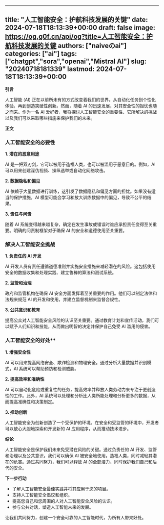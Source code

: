 
---
title: "人工智能安全：护航科技发展的关键"
date: 2024-07-18T18:13:39+00:00
draft: false
image: https://og.g0f.cn/api/og?title=人工智能安全：护航科技发展的关键
authors: ["naiveのai"]
categories: ["ai"]
tags: ["chatgpt","sora","openai","Mistral AI"]
slug: "20240718181339"
lastmod: 2024-07-18T18:13:39+00:00
---
**引言**

人工智能 (AI) 正在以前所未有的方式改变着我们的世界，从自动化任务到个性化体验，再到创造突破性创新。然而，随着 AI 的迅速发展，对其安全性的担忧也随之而来。作为一名 AI 爱好者，我将探讨人工智能安全的重要性、它所解决的挑战以及我们可以采取哪些措施来保护我们的未来。

**正文**

### 人工智能安全的必要性

**1. 潜在的恶意用途**

AI 是一把双刃剑，它可以被用于造福人类，也可以被滥用于恶意目的。例如，AI 可以用来创建深伪视频、操纵选举或自动化网络攻击。

**2. 数据隐私和偏见**

AI 依赖于大量数据进行训练，这引发了数据隐私和偏见方面的担忧。如果没有适当的保护措施，AI 模型可能会学习和放大训练数据中的偏见，导致不公平的结果。

**3. 责任与问责**

随着 AI 系统变得越来越复杂，确定在发生事故或错误时谁应承担责任变得至关重要。明确的问责制框架对于确保 AI 的安全和道德使用至关重要。

### 解决人工智能安全挑战

**1. 负责任的 AI 开发**

AI 开发人员有责任遵循道德准则并实施安全措施来减轻潜在的风险。这包括使用安全的数据收集和处理实践、建立鲁棒的算法和测试系统。

**2. 监管和治理**

政府和监管机构在确保 AI 安全方面发挥着至关重要的作用。他们可以制定法律和法规来规范 AI 的开发和使用，并建立监督机制来监督合规性。

**3. 公共意识和教育**

提高公众对人工智能安全风险的认识至关重要。通过教育计划和宣传活动，我们可以赋予人们知识和技能，从而做出明智的决定并保护自己免受 AI 滥用的侵害。

### 人工智能安全的好处**

**1. 增强安全性**

AI 可以用来提高网络安全、欺诈检测和物理安全。通过分析大量数据并识别模式，AI 系统可以帮助预防和检测威胁。

**2. 提高效率和准确性**

AI 可以自动化危险或重复性的任务，提高效率并释放人类劳动力来专注于更创造性的工作。此外，AI 系统可以处理和分析比人类所能处理和分析更多的数据，从而提高准确性和决策制定。

**3. 推动创新**

人工智能安全为创新创造了一个受保护的环境。在安全和受监管的环境中，开发者可以放心大胆地探索和开发新的 AI 应用程序，从而推动技术进步。

**结论**

人工智能安全是保护我们未来免受潜在风险的关键。通过负责任的 AI 开发、监管和治理以及公共意识，我们可以确保 AI 被安全地使用，造福人类，同时减轻其潜在的危害。通过共同努力，我们可以释放 AI 的全部潜力，同时保护我们自己和后代的安全。

**下一步行动**

* 了解人工智能安全最佳实践并将其应用于您的项目。
* 支持人工智能安全倡议和组织。
* 提高您自己和您周围的人对人工智能安全风险的认识。
* 参与公共对话，塑造人工智能未来的发展。

让我们共同努力，创建一个安全可靠的人工智能时代，为所有人带来好处。